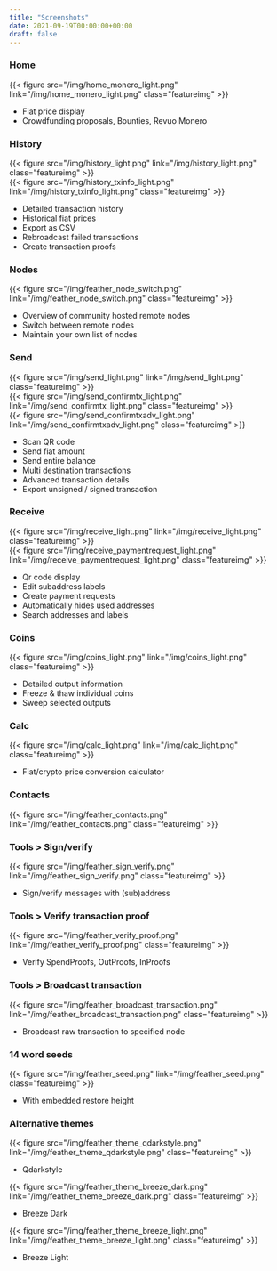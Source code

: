 ```yaml
---
title: "Screenshots"
date: 2021-09-19T00:00:00+00:00
draft: false
---
```



### Home

{{< figure src="/img/home_monero_light.png" link="/img/home_monero_light.png" class="featureimg" >}}

- Fiat price display
- Crowdfunding proposals, Bounties, Revuo Monero

### History

{{< figure src="/img/history_light.png" link="/img/history_light.png" class="featureimg" >}}
<br>
{{< figure src="/img/history_txinfo_light.png" link="/img/history_txinfo_light.png" class="featureimg" >}}

- Detailed transaction history
- Historical fiat prices
- Export as CSV
- Rebroadcast failed transactions
- Create transaction proofs

### Nodes

{{< figure src="/img/feather_node_switch.png" link="/img/feather_node_switch.png" class="featureimg" >}}

- Overview of community hosted remote nodes
- Switch between remote nodes
- Maintain your own list of nodes

### Send

{{< figure src="/img/send_light.png" link="/img/send_light.png" class="featureimg" >}}
<br>
{{< figure src="/img/send_confirmtx_light.png" link="/img/send_confirmtx_light.png" class="featureimg" >}}
<br>
{{< figure src="/img/send_confirmtxadv_light.png" link="/img/send_confirmtxadv_light.png" class="featureimg" >}}

- Scan QR code
- Send fiat amount
- Send entire balance
- Multi destination transactions
- Advanced transaction details
- Export unsigned / signed transaction

### Receive

{{< figure src="/img/receive_light.png" link="/img/receive_light.png" class="featureimg" >}}
<br>
{{< figure src="/img/receive_paymentrequest_light.png" link="/img/receive_paymentrequest_light.png" class="featureimg" >}}

- Qr code display
- Edit subaddress labels
- Create payment requests
- Automatically hides used addresses
- Search addresses and labels

### Coins

{{< figure src="/img/coins_light.png" link="/img/coins_light.png" class="featureimg" >}}

- Detailed output information
- Freeze & thaw individual coins
- Sweep selected outputs

### Calc

{{< figure src="/img/calc_light.png" link="/img/calc_light.png" class="featureimg" >}}

- Fiat/crypto price conversion calculator

### Contacts

{{< figure src="/img/feather_contacts.png" link="/img/feather_contacts.png" class="featureimg" >}}

### Tools > Sign/verify

{{< figure src="/img/feather_sign_verify.png" link="/img/feather_sign_verify.png" class="featureimg" >}}

- Sign/verify messages with (sub)address

### Tools > Verify transaction proof

{{< figure src="/img/feather_verify_proof.png" link="/img/feather_verify_proof.png" class="featureimg" >}}

- Verify SpendProofs, OutProofs, InProofs

### Tools > Broadcast transaction

{{< figure src="/img/feather_broadcast_transaction.png" link="/img/feather_broadcast_transaction.png" class="featureimg" >}}

- Broadcast raw transaction to specified node

### 14 word seeds

{{< figure src="/img/feather_seed.png" link="/img/feather_seed.png" class="featureimg" >}}

- With embedded restore height

### Alternative themes

{{< figure src="/img/feather_theme_qdarkstyle.png" link="/img/feather_theme_qdarkstyle.png" class="featureimg" >}}

- Qdarkstyle

{{< figure src="/img/feather_theme_breeze_dark.png" link="/img/feather_theme_breeze_dark.png" class="featureimg" >}}

- Breeze Dark

{{< figure src="/img/feather_theme_breeze_light.png" link="/img/feather_theme_breeze_light.png" class="featureimg" >}}

- Breeze Light
